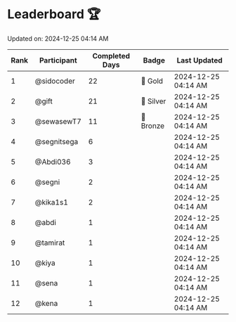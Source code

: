# Leaderboard 🏆

Updated on: 2024-12-25 04:14 AM

| Rank | Participant       | Completed Days | Badge      | Last Updated         |
|------|-------------------|----------------|------------|----------------------|
| 1    | @sidocoder        | 22             | 🏅 Gold     | 2024-12-25 04:14 AM |
| 2    | @gift             | 21             | 🥈 Silver   | 2024-12-25 04:14 AM |
| 3    | @sewasewT7        | 11             | 🥉 Bronze   | 2024-12-25 04:14 AM |
| 4    | @segnitsega       | 6              |            | 2024-12-25 04:14 AM |
| 5    | @Abdi036          | 3              |            | 2024-12-25 04:14 AM |
| 6    | @segni            | 2              |            | 2024-12-25 04:14 AM |
| 7    | @kika1s1          | 2              |            | 2024-12-25 04:14 AM |
| 8    | @abdi             | 1              |            | 2024-12-25 04:14 AM |
| 9    | @tamirat          | 1              |            | 2024-12-25 04:14 AM |
| 10   | @kiya             | 1              |            | 2024-12-25 04:14 AM |
| 11   | @sena             | 1              |            | 2024-12-25 04:14 AM |
| 12   | @kena             | 1              |            | 2024-12-25 04:14 AM |
